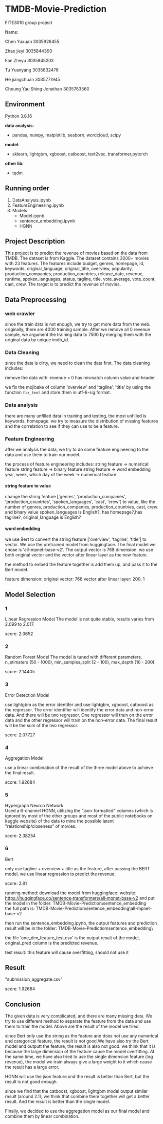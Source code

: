 # TMDB-Movie-Prediction

FITE3010 group project

Name:  

Chen Yuxuan 3035928455

Zhao jieyi 3035844390

Fan Zheyu 3035845203

Tu Yuanyang 3035832476

He jiangchuan 3035771945

Cheung Yau Shing Jonathan 3035783560  

## Environment

Python 3.8.16

**data analysis**:
- pandas, numpy, matplotlib, seaborn, wordcloud, scipy
  
**model**:
- sklearn, lightgbm, xgboost, catboost, text2vec, transformer,pytorch
  
**other lib**:
- tqdm

## Running order

1. DataAnalysis.ipynb
2. FeatureEngineering.ipynb
3. Models
    - Model.ipynb
    - sentence_embedding.ipynb
    - HGNN

## Project Description

This project is to predict the revenue of movies based on the data from TMDB. The dataset is from Kaggle. The dataset contains 3000+ movies with 23 features. The features include budget, genres, homepage, id, keywords, original_language, original_title, overview, popularity, production_companies, production_countries, release_date, revenue, runtime, spoken_languages, status, tagline, title, vote_average, vote_count, cast, crew. The target is to predict the revenue of movies.

## Data Preprocessing

### web crawler

since the train data is not enough, we try to get more data from the web. originally, there are 4000 training sample. After we remove all 0 revenue sample, we argument the training data to 7500 by merging them with the original data by unique imdb_id.

### Data Cleaning

since the data is dirty, we need to clean the data first. The data cleaning includes:

remove the data with:
revenue = 0
has mismatch column value and header

we fix the mojibake of column 'overview' and 'tagline', 'title' by using the function `fix_text` and store them in utf-8-sig format.

### Data analysis

there are many unfilled data in training and testing, the most unfilled is keywords, homepage.
we try to measure the distribution of missing features and the correlation to see if they can use to be a feature.

<!-- we try to visualize the target prediction value, which is revenue. And we find that the distribution of revenue under log1p is more like a normal distribution.

at the same time, we found that there are many outliers and errors, like revenue = 1

we find that the revenue is highly correlated with budget, but there are many movies with 0 budget.

we try to find the frequency of each category in the genres and find that the most common genres is drama, comedy, Drama Romance.

we find that there are many movies with no homepage.
Most of hte movies use English as their original language, and seems that English -->

### Feature Engineering

after we analysis the data, we try to do some feature engineering to the data and use them to train our model.

the process of feature engineering includes:
string feature -> numerical feature
string feature -> binary feature
string feature -> word embedding
year, week, which day of the week -> numerical feature

#### string feature to value

change the string feature ['genres', 'production_companies', 'production_countries', 'spoken_languages', 'cast', 'crew'] to value, like the number of genres, production_companies, production_countries, cast, crew.
and binary value
spoken_languages is English?, has homepage?,has tagline?, original_language is English?

#### word embedding

we use Bert to convert the string feature ['overview', 'tagline', 'title'] to vector. We use the pretrained model from huggingface. The final model we chose is 'all-mpnet-base-v2'. The output vector is 768 dimension.
we use both original vector and the vector after linear layer as the new feature.

the method to embed the feature together is add them up, and pass it to the Bert model.

feature dimension:
original vector: 768
vector after linear layer: 200, 1

## Model Selection

### 1
Linear Regression Model
The model is not quite stable, results varies from 2.099 to 2.017.

score: 2.0652

### 2
Random Forest Model
The model is tuned with different parameters, n_etimaters (50 - 1000), min_samples_split (2 - 100), max_depth (10 - 200).

score: 2.14405

### 3
Error Detection Model

use lightgbm as the error identifer and use lightgbm, xgboost, catboost as the regressor. The error identifier will identify the error data and non-error data. And there will be two regressor. One regressor will train on the error data and the other regressor will train on the non-error data. The final result will be the sum of the two regressor.

score: 2.07727


### 4
Aggregation Model

use a linear combination of the result of the three model above to achieve the final result.

score: 1.92684


### 5
Hypergraph Neuron Network  
Used a 6-channel HGNN, utilizing the "json-formatted" columns (which is ignored by most of the other groups and most of the public notebooks on kaggle website) of the data to mine the possible latent "relationship/closeness" of movies. 

score: 2.38254

### 6
Bert

only use tagline + overview + title as the feature, after passing the BERT model, we use linear regression to predict the revenue.

score: 2.81

running method:
download the model from huggingface: website: <https://huggingface.co/sentence-transformers/all-mpnet-base-v2>
and put the model in the folder: TMDB-Movie-Prediction\sentence_embedding\
the full path is: TMDB-Movie-Prediction\sentence_embedding\all-mpnet-base-v2

then run the sentence_embedding.ipynb, the output features and prediction result will be in the folder: TMDB-Movie-Prediction\sentence_embedding\

the file 'one_dim_feature_test.csv' is the output result of the model, original_pred column is the predicted revenue.

test result: this feature will cause overfitting, should not use it

## Result

"submission_aggregate.csv"

score: 1.92684

## Conclusion

The given data is very complicated, and there are many missing data. We try to use different method to separate the feature from the data and use them to train the model. Above are the result of the model we tried.

since Bert only use the string as the feature and does not use any numerical and categorical feature, the result is not good.We have also try the Bert model and outputt the feature, the result is also not good. we think that it is because the large dimension of the feature cause the model overfitting. At the same time, we have also tried to use the single dimension feature (log revenue), the model we train always give a large weight to it which cause the result has a large error.

HGNN will use the json feature and the result is better than Bert, but the result is not good enough.

since we find that the catboost, xgboost, lightgbm model output similar result (around 2.1), we think that combine them together will get a better result. And the result is better than the single model.

Finally, we decided to use the aggregation model as our final model and combine them by linear combination.
